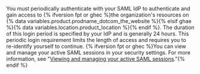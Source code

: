 You must periodically authenticate with your SAML IdP to authenticate and gain access to {% ifversion fpt or ghec %}the organization's resources on {% data variables.product.prodname_dotcom_the_website %}{% elsif ghae %}{% data variables.location.product_location %}{% endif %}. The duration of this login period is specified by your IdP and is generally 24 hours. This periodic login requirement limits the length of access and requires you to re-identify yourself to continue. {% ifversion fpt or ghec %}You can view and manage your active SAML sessions in your security settings. For more information, see "[Viewing and managing your active SAML sessions](/articles/viewing-and-managing-your-active-saml-sessions)."{% endif %}
